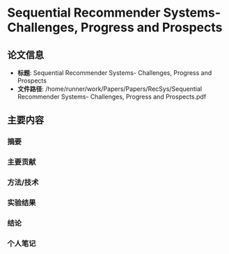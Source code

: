# Sequential Recommender Systems- Challenges, Progress and Prospects

## 论文信息
- **标题**: Sequential Recommender Systems- Challenges, Progress and Prospects
- **文件路径**: /home/runner/work/Papers/Papers/RecSys/Sequential Recommender Systems- Challenges, Progress and Prospects.pdf

## 主要内容

### 摘要


### 主要贡献


### 方法/技术


### 实验结果


### 结论


### 个人笔记


